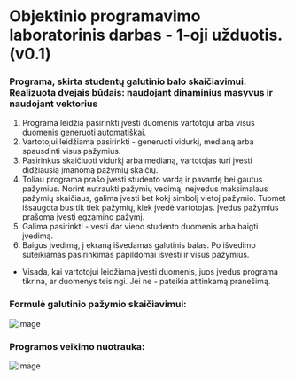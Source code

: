 # Objektinio programavimo laboratorinis darbas - 1-oji užduotis. (v0.1)

### **Programa, skirta studentų galutinio balo skaičiavimui. Realizuota dvejais būdais: naudojant dinaminius masyvus ir naudojant vektorius**


1. Programa leidžia pasirinkti įvesti duomenis vartotojui arba visus duomenis generuoti automatiškai.<br>
2. Vartotojui leidžiama pasirinkti - generuoti vidurkį, medianą arba spausdinti visus pažymius.
3. Pasirinkus skaičiuoti vidurkį arba medianą, vartotojas turi įvesti didžiausią įmanomą pažymių skaičių.
4. Toliau programa prašo įvesti studento vardą ir pavardę bei gautus pažymius. Norint nutraukti pažymių vedimą, neįvedus maksimalaus pažymių skaičiaus, galima įvesti bet kokį simbolį vietoj pažymio. Tuomet išsaugota bus tik tiek pažymių, kiek įvedė vartotojas. Įvedus pažymius prašoma įvesti egzamino pažymį.
5. Galima pasirinkti - vesti dar vieno studento duomenis arba baigti įvedimą.
6. Baigus įvedimą, į ekraną išvedamas galutinis balas. Po išvedimo suteikiamas pasirinkimas papildomai išvesti ir visus pažymius.

- Visada, kai vartotojui leidžiama įvesti duomenis, juos įvedus programa tikrina, ar duomenys teisingi. Jei ne - pateikia atitinkamą pranešimą.


### Formulė galutinio pažymio skaičiavimui: <br>
![image](https://user-images.githubusercontent.com/116343289/221124441-e0c14ec4-e460-4933-825f-db93016aa331.png)

### Programos veikimo nuotrauka: 
![image](https://user-images.githubusercontent.com/116343289/221123906-367b75ab-b0f9-49ac-924d-c2dc56dcebd6.png)
